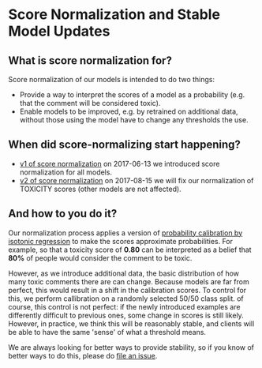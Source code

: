 # Score Normalization and Stable Model Updates


## What is score normalization for?

Score normalization of our models is intended to do two things:

*   Provide a way to interpret the scores of a model as a probability (e.g.
    that the comment will be considered toxic).
*   Enable models to be improved, e.g. by retrained on additional data, without
    those using the model have to change any thresholds the use.


## When did score-normalizing start happening?

*   [v1 of score normalization](score_normalization_v1.md) on 2017-06-13
    we introduced score normalization for all models.
*   [v2 of score normalization](score_normalization_v2_for_toxicity.md) on
    2017-08-15 we will fix our normalization of TOXICITY scores (other models
    are not affected).


## And how to you do it?

Our normalization process applies a version of [probability calibration by
isotonic regression](http://scikit-learn.org/stable/modules/calibration.html) to
make the scores approximate probabilities. For example, so that a toxicity score
of **0.80** can be interpreted as a belief that **80%** of people would consider
the comment to be toxic.

However, as we introduce additional data, the basic distribution of how many
toxic comments there are can change. Because models are far from perfect, this
would result in a shift in the calibration scores. To control for this, we
perform callibration on a randomly selected 50/50 class split. of course, this
control is not perfect: if the newly introduced examples are differently
difficult to previous ones, some change in scores is still likely.
However, in practice, we think this will be reasonably stable, and clients will be able to have the same 'sense' of what a threshold means.

We are always looking for better ways to provide stability, so if you know of better ways to do this, please do [file an issue](https://github.com/conversationai/perspectiveapi/issues).
